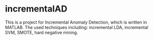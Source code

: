 # incrementalAD
This is a project for Incremental Anomaly Detection, which is written in MATLAB. The used techniques including:  incremental LDA, incremental SVM, SMOTE, hard negative mining.
